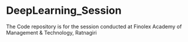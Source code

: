 # DeepLearning_Session
The Code repository is for the session conducted at Finolex Academy of Management &amp; Technology, Ratnagiri
